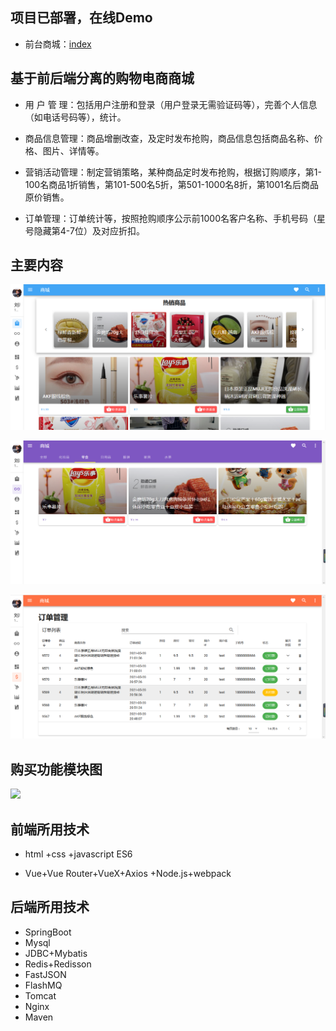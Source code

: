 ## 项目已部署，在线Demo

- 前台商城：[index](http://store.imzdx.top)

## 基于前后端分离的购物电商商城

- 用 户 管 理：包括用户注册和登录（用户登录无需验证码等），完善个人信息（如电话号码等），统计。

- 商品信息管理：商品增删改查，及定时发布抢购，商品信息包括商品名称、价格、图片、详情等。

- 营销活动管理：制定营销策略，某种商品定时发布抢购，根据订购顺序，第1-100名商品1折销售，第101-500名5折，第501-1000名8折，第1001名后商品原价销售。

- 订单管理：订单统计等，按照抢购顺序公示前1000名客户名称、手机号码（星号隐藏第4-7位）及对应折扣。

## 主要内容

![](doc\res\主页.png)

![](doc\res\商品分类图.png)

![](doc\res\订单管理图.png)

## 购买功能模块图

![](doc\res\构架图.png)

## 前端所用技术

- html +css +javascript ES6

- Vue+Vue Router+VueX+Axios +Node.js+webpack

## 后端所用技术

- SpringBoot
- Mysql
- JDBC+Mybatis
- Redis+Redisson
- FastJSON
- FlashMQ
- Tomcat 
- Nginx
- Maven 

